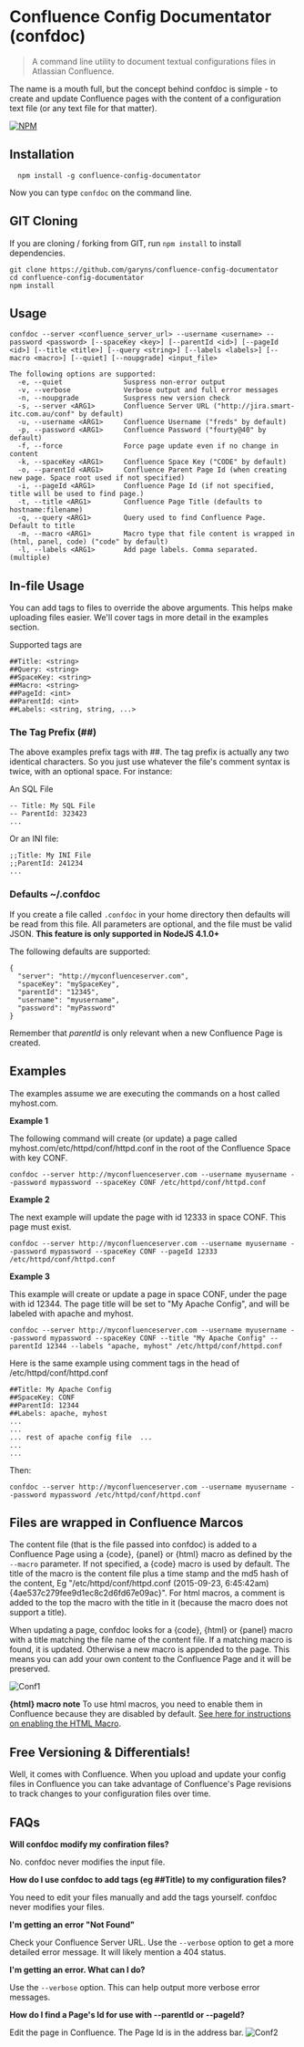 # Confluence Config Documentator (confdoc)

>A command line utility to document textual configurations files in Atlassian Confluence.

The name is a mouth full, but the concept behind confdoc is simple - to create and update Confluence pages with the content of a configuration text file (or any text file for that matter).

[![NPM](https://nodei.co/npm/confluence-config-documentator.png?downloads=true&downloadRank=true&stars=true)](https://nodei.co/npm/confluence-config-documentator/)

## Installation

```
  npm install -g confluence-config-documentator
```
Now you can type `confdoc` on the command line.

## GIT Cloning

If you are cloning / forking from GIT, run `npm install` to install dependencies.

```
git clone https://github.com/garyns/confluence-config-documentator
cd confluence-config-documentator
npm install
```


## Usage

```
confdoc --server <confluence_server_url> --username <username> --password <password> [--spaceKey <key>] [--parentId <id>] [--pageId <id>] [--title <title>] [--query <string>] [--labels <labels>] [--macro <macro>] [--quiet] [--noupgrade] <input_file>
```
```
The following options are supported:
  -e, --quiet           	Suspress non-error output
  -v, --verbose         	Verbose output and full error messages
  -n, --noupgrade       	Suspress new version check
  -s, --server <ARG1>   	Confluence Server URL ("http://jira.smart-itc.com.au/conf" by default)
  -u, --username <ARG1> 	Confluence Username ("freds" by default)
  -p, --password <ARG1> 	Confluence Password ("fourty@40" by default)
  -f, --force           	Force page update even if no change in content
  -k, --spaceKey <ARG1> 	Confluence Space Key ("CODE" by default)
  -o, --parentId <ARG1> 	Confluence Parent Page Id (when creating new page. Space root used if not specified)
  -i, --pageId <ARG1>   	Confluence Page Id (if not specified, title will be used to find page.)
  -t, --title <ARG1>    	Confluence Page Title (defaults to hostname:filename)
  -q, --query <ARG1>    	Query used to find Confluence Page. Default to title
  -m, --macro <ARG1>    	Macro type that file content is wrapped in (html, panel, code) ("code" by default)
  -l, --labels <ARG1>   	Add page labels. Comma separated. (multiple)
```

## In-file Usage

You can add tags to files to override the above arguments. This helps make uploading files easier. We'll cover tags in more detail in the examples section.

Supported tags are
```
##Title: <string>
##Query: <string>
##SpaceKey: <string>
##Macro: <string>
##PageId: <int>
##ParentId: <int>
##Labels: <string, string, ...>
```

### The Tag Prefix (##)

The above examples prefix tags with ##. The tag prefix is actually any two identical characters. So you just use whatever the file's comment syntax is twice, with an optional space. For instance:

An SQL File
```
-- Title: My SQL File
-- ParentId: 323423
...
```

Or an INI file:
```
;;Title: My INI File
;;ParentId: 241234
...
```

### Defaults ~/.confdoc

If you create a file called `.confdoc` in your home directory then defaults will be read from this file. All parameters are optional, and the file must be valid JSON. **This feature is only supported in NodeJS 4.1.0+**

The following defaults are supported:

```
{
  "server": "http://myconfluenceserver.com",
  "spaceKey": "mySpaceKey",
  "parentId": "12345",
  "username": "myusername",
  "password": "myPassword"
}
```

Remember that *parentId* is only relevant when a new Confluence Page is created.

## Examples

The examples assume we are executing the commands on a host called myhost.com.

**Example 1**

The following command will create (or update) a page called myhost.com/etc/httpd/conf/httpd.conf in the root of the Confluence Space with key CONF.
```
confdoc --server http://myconfluenceserver.com --username myusername --password mypassword --spaceKey CONF /etc/httpd/conf/httpd.conf
```

**Example 2**

The next example will update the page with id 12333 in space CONF. This page must exist.
```
confdoc --server http://myconfluenceserver.com --username myusername --password mypassword --spaceKey CONF --pageId 12333 /etc/httpd/conf/httpd.conf
```

**Example 3**

This example will create or update a page in space CONF, under the page with id 12344. The page title will be set to "My Apache Config", and will be labeled with apache and myhost.
```
confdoc --server http://myconfluenceserver.com --username myusername --password mypassword --spaceKey CONF --title "My Apache Config" --parentId 12344 --labels "apache, myhost" /etc/httpd/conf/httpd.conf
```
Here is the same example using comment tags in the head of /etc/httpd/conf/httpd.conf
```
##Title: My Apache Config
##SpaceKey: CONF
##ParentId: 12344
##Labels: apache, myhost
...
...
... rest of apache config file  ...
...
...

```
Then:
```
confdoc --server http://myconfluenceserver.com --username myusername --password mypassword /etc/httpd/conf/httpd.conf
```

## Files are wrapped in Confluence Marcos
The content file (that is the file passed into confdoc) is added to a Confluence Page using a {code}, {panel} or {html} macro as defined by the `--macro` parameter. If not specified, a {code} macro is used by default. The title of the macro is the content file plus a time stamp and the md5 hash of the content, Eg "/etc/httpd/conf/httpd.conf (2015-09-23, 6:45:42am) {4ae537c279fee9d1ec8c2d6fd67e09ac}". For html macros, a comment is added to the top the macro with the title in it (because the macro does not support a title).

When updating a page, confdoc looks for a {code}, {html} or {panel} macro with a title matching the file name of the content file. If a matching macro is found, it is updated. Otherwise a new  macro is appended to the page. This means you can add your own content to the Confluence Page and it will be preserved.

![Conf1](https://raw.githubusercontent.com/garyns/confluence-config-documentator/master/doc/conf1.jpg)

**{html} macro note** To use html macros, you need to enable them in Confluence because they are disabled by default. [See here for instructions on enabling the HTML Macro](https://confluence.atlassian.com/doc/html-macro-38273085.html).


## Free Versioning & Differentials!

Well, it comes with Confluence. When you upload and update your config files in Confluence you can take advantage of Confluence's Page revisions to track changes to your configuration files over time.

## FAQs

**Will confdoc modify my confiration files?**

No. confdoc never modifies the input file.

**How do I use confdoc to add tags (eg ##Title) to my configuration files?**

You need to edit your files manually and add the tags yourself. confdoc never modifies your files.

**I'm getting an error "Not Found"**

Check your Confluence Server URL. Use the `--verbose` option to get a more detailed error message. It will likely mention a 404 status.

**I'm getting an error. What can I do?**

Use the `--verbose` option. This can help output more verbose error messages.


**How do I find a Page's Id for use with --parentId or --pageId?**

Edit the page in Confluence. The Page Id is in the address bar.
![Conf2](https://raw.githubusercontent.com/garyns/confluence-config-documentator/master/doc/conf2.jpg)